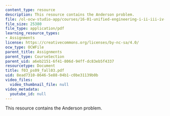 ```yaml
---
content_type: resource
description: This resource contains the Anderson problem.
file: /ol-ocw-studio-app/courses/16-01-unified-engineering-i-ii-iii-iv-fall-2005-spring-2006/8ead731086465e8804b1c0be31139b0b_f03_ps09_fall03.pdf
file_size: 25380
file_type: application/pdf
learning_resource_types:
- Assignments
license: https://creativecommons.org/licenses/by-nc-sa/4.0/
ocw_type: OCWFile
parent_title: Assignments
parent_type: CourseSection
parent_uid: a6eb2151-6f41-806d-94ff-dc83eb5f4337
resourcetype: Document
title: f03_ps09_fall03.pdf
uid: 8ead7310-8646-5e88-04b1-c0be31139b0b
video_files:
  video_thumbnail_file: null
video_metadata:
  youtube_id: null
---
```

This resource contains the Anderson problem.